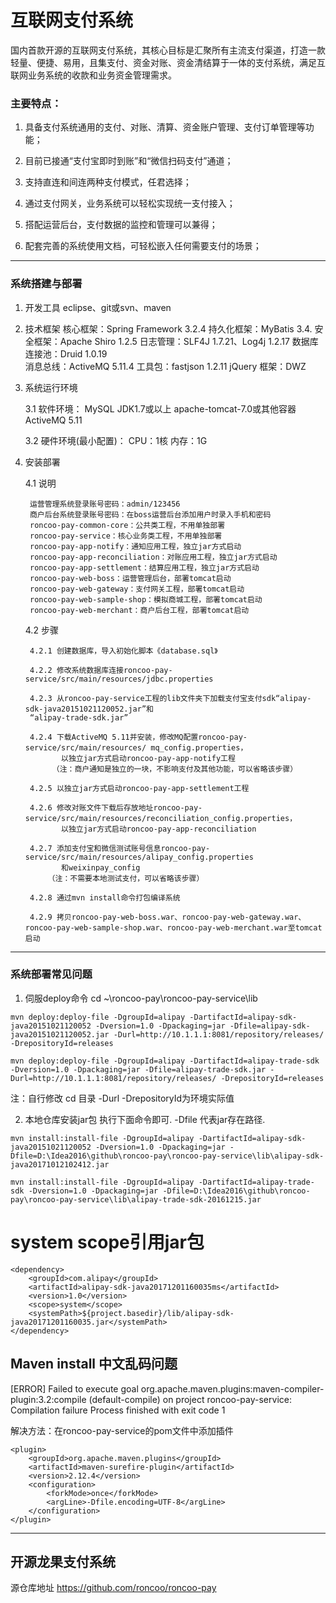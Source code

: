 # 互联网支付系统

国内首款开源的互联网支付系统，其核心目标是汇聚所有主流支付渠道，打造一款轻量、便捷、易用，且集支付、资金对账、资金清结算于一体的支付系统，满足互联网业务系统的收款和业务资金管理需求。

### 主要特点：

1. 具备支付系统通用的支付、对账、清算、资金账户管理、支付订单管理等功能；

2. 目前已接通“支付宝即时到账”和“微信扫码支付”通道；

3. 支持直连和间连两种支付模式，任君选择；

4. 通过支付网关，业务系统可以轻松实现统一支付接入；

5. 搭配运营后台，支付数据的监控和管理可以兼得；

6. 配套完善的系统使用文档，可轻松嵌入任何需要支付的场景；

----------------------------------------------------------------------------------

### 系统搭建与部署

1. 开发工具
 eclipse、git或svn、maven

2. 技术框架
    核心框架：Spring Framework 3.2.4
    持久化框架：MyBatis 3.4.
    安全框架：Apache Shiro 1.2.5
    日志管理：SLF4J 1.7.21、Log4j 1.2.17
    数据库连接池：Druid 1.0.19    
    消息总线：ActiveMQ 5.11.4
    工具包：fastjson 1.2.11 
    jQuery 框架：DWZ

3. 系统运行环境

    3.1 软件环境：
        MySQL
        JDK1.7或以上
        apache-tomcat-7.0或其他容器
        ActiveMQ 5.11
        
    3.2 硬件环境(最小配置)：
        CPU：1核
        内存：1G

4. 安装部署

    4.1 说明
    
        运营管理系统登录账号密码：admin/123456
        商户后台系统登录账号密码：在boss运营后台添加用户时录入手机和密码
        roncoo-pay-common-core：公共类工程，不用单独部署
        roncoo-pay-service：核心业务类工程，不用单独部署
        roncoo-pay-app-notify：通知应用工程，独立jar方式启动
        roncoo-pay-app-reconciliation：对账应用工程，独立jar方式启动
        roncoo-pay-app-settlement：结算应用工程，独立jar方式启动
        roncoo-pay-web-boss：运营管理后台，部署tomcat启动
        roncoo-pay-web-gateway：支付网关工程，部署tomcat启动
        roncoo-pay-web-sample-shop：模拟商城工程，部署tomcat启动
        roncoo-pay-web-merchant：商户后台工程，部署tomcat启动
        
    4.2 步骤
    
        4.2.1 创建数据库，导入初始化脚本《database.sql》
        
        4.2.2 修改系统数据库连接roncoo-pay-service/src/main/resources/jdbc.properties
        
        4.2.3 从roncoo-pay-service工程的lib文件夹下加载支付宝支付sdk“alipay-sdk-java20151021120052.jar”和
        “alipay-trade-sdk.jar”
        
        4.2.4 下载ActiveMQ 5.11并安装，修改MQ配置roncoo-pay-service/src/main/resources/ mq_config.properties，
               以独立jar方式启动roncoo-pay-app-notify工程
             （注：商户通知是独立的一块，不影响支付及其他功能，可以省略该步骤）
             
        4.2.5 以独立jar方式启动roncoo-pay-app-settlement工程
        
        4.2.6 修改对账文件下载后存放地址roncoo-pay-service/src/main/resources/reconciliation_config.properties，
               以独立jar方式启动roncoo-pay-app-reconciliation
               
        4.2.7 添加支付宝和微信测试账号信息roncoo-pay-service/src/main/resources/alipay_config.properties
               和weixinpay_config
            （注：不需要本地测试支付，可以省略该步骤）
            
        4.2.8 通过mvn install命令打包编译系统
        
        4.2.9 拷贝roncoo-pay-web-boss.war、roncoo-pay-web-gateway.war、roncoo-pay-web-sample-shop.war、roncoo-pay-web-merchant.war至tomcat启动 

----------------------------------------------------------------------------------
### 系统部署常见问题

 1. 伺服deploy命令
 cd ~\roncoo-pay\roncoo-pay-service\lib
 ```
 mvn deploy:deploy-file -DgroupId=alipay -DartifactId=alipay-sdk-java20151021120052 -Dversion=1.0 -Dpackaging=jar -Dfile=alipay-sdk-java20151021120052.jar -Durl=http://10.1.1.1:8081/repository/releases/ -DrepositoryId=releases
 
 mvn deploy:deploy-file -DgroupId=alipay -DartifactId=alipay-trade-sdk -Dversion=1.0 -Dpackaging=jar -Dfile=alipay-trade-sdk.jar -Durl=http://10.1.1.1:8081/repository/releases/ -DrepositoryId=releases
 ```
 注：自行修改 cd 目录 -Durl -DrepositoryId为环境实际值


2. 本地仓库安装jar包
执行下面命令即可. -Dfile 代表jar存在路径. 
```
mvn install:install-file -DgroupId=alipay -DartifactId=alipay-sdk-java20151021120052 -Dversion=1.0 -Dpackaging=jar -Dfile=D:\Idea2016\github\roncoo-pay\roncoo-pay-service\lib\alipay-sdk-java20171012102412.jar

mvn install:install-file -DgroupId=alipay -DartifactId=alipay-trade-sdk -Dversion=1.0 -Dpackaging=jar -Dfile=D:\Idea2016\github\roncoo-pay\roncoo-pay-service\lib\alipay-trade-sdk-20161215.jar
```

# system scope引用jar包
```
<dependency>
    <groupId>com.alipay</groupId>
    <artifactId>alipay-sdk-java20171201160035ms</artifactId>
    <version>1.0</version>
    <scope>system</scope>
    <systemPath>${project.basedir}/lib/alipay-sdk-java20171201160035.jar</systemPath>
</dependency>
```

## Maven install 中文乱码问题
[ERROR] Failed to execute goal org.apache.maven.plugins:maven-compiler-plugin:3.2:compile (default-compile) 
on project roncoo-pay-service: Compilation failure
Process finished with exit code 1

解决方法：在roncoo-pay-service的pom文件中添加插件
```
<plugin>
    <groupId>org.apache.maven.plugins</groupId>
    <artifactId>maven-surefire-plugin</artifactId>
    <version>2.12.4</version>
    <configuration>
        <forkMode>once</forkMode>
        <argLine>-Dfile.encoding=UTF-8</argLine>
    </configuration>
</plugin>
```

----------------------------------------------------------------------------------

## 开源龙果支付系统
源仓库地址 https://github.com/roncoo/roncoo-pay

